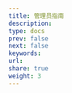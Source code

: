 ```yaml
---
title: 管理员指南
description: 
type: docs
prev: false
next: false
keywords: 
url: 
share: true
weight: 3
---
```

